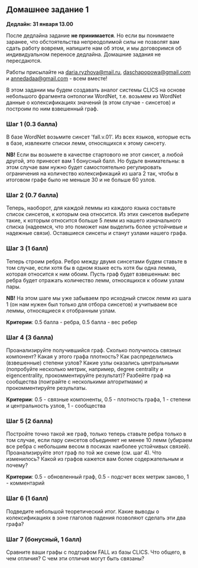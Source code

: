 ## Домашнее задание 1

**Дедлайн: 31 января 13.00**

После дедлайна задание **не принимается**. Но если вы понимаете заранее, что обстоятельства непреодолимой силы не позволят вам сдать работу вовремя, напишите нам об этом, и мы договоримся об индивидуальном переносе дедлайна. Домашние задания не пересдаются.

Работы присылайте на daria.ryzhova@mail.ru, daschapopowa@gmail.com и annedadaa@gmail.com - всем вместе!

В этом задании мы будем создавать аналог системы CLICS на основе небольшого фрагмента онтологии WordNet, т.е. возьмем из WordNet данные о колексификациях значений (в этом случае - синсетов) и построим по ним взвешенный граф. 

### Шаг 1 (0.3 балла)
В базе WordNet возьмите синсет 'fall.v.01'. Из всех языков, которые есть в базе, извлеките списки лемм, относящихся к этому синсету.

**NB!** Если вы возьмете в качестве стартового не этот синсет, а любой другой, это принесет вам 1 бонусный балл. Но будьте внимательны: в этом случае вам нужно будет самостоятельно регулировать ограничения на количество колексификаций из шага 2 так, чтобы в итоговом графе было не меньше 30 и не больше 60 узлов. 

### Шаг 2 (0.7 балла)
Теперь, наоборот, для каждой леммы из каждого языка составьте список синсетов, к которым она относится. Из этих синсетов выберите такие, к которым относится больше 5 лемм из нашего изначального списка (надеемся, что это поможет нам выделить более устойчивые и надежные связи). Оставшиеся синсеты и станут узлами нашего графа.

### Шаг 3 (1 балл)
Теперь строим ребра. Ребро между двумя синсетами будем ставьте в том случае, если хотя бы в одном языке есть хотя бы одна лемма, которая относится к ним обоим. Пусть граф будет взвешенным: вес ребра будет отражать количество лемм, относящихся к обоим узлам пары.

**NB!** На этом шаге мы уже забываем про исходный список лемм из шага 1 (он нам нужен был только для отбора синсетов) и учитываем все леммы, относящиеся к отобранным узлам.

**Критерии**: 0.5 балла - ребра, 0.5 балла - вес ребер

### Шаг 4 (3 балла)
Проанализируйте получившийся граф. Сколько получилось связных компонент? Какая у этого графа плотность? Как распределились (взвешенные) степени узлов? Какие узлы оказались центральными (попробуйте несколько метрик, например, degree centrality и eigencentrality, прокомментируйте результат)? Разбейте граф на сообщества (поиграйте с несколькими алгоритмами) и прокомментируйте результаты.

**Критерии**: 0.5 - связные компоненты, 0.5 - плотность графа, 1 - степени и центральность узлов, 1 - сообщества

### Шаг 5 (2 балла)
Постройте точно такой же граф, только теперь ставьте ребра только в том случае, если пару синсетов объединяет не менее 10 лемм (убираем все ребра с небольшим весом в посиках наиболее устойчивых связей). Проанализируйте этот граф по той же схеме (см. шаг 4). Что изменилось? Какой из графов кажется вам более содержательным и почему?

**Критерии**: 0.5 - обновленный граф, 0.5 - подсчет всех метрик заново, 1 - комментарий

### Шаг 6 (1 балл)
Подведите небольшой теоретический итог. Какие выводы о колексификациях в зоне глаголов падения позволяют сделать эти два графа?

### Шаг 7 (бонусный, 1 балл)
Сравните ваши графы с подграфом FALL из базы CLICS. Что общего, в чем отличия? С чем эти отличия могут быть связаны?
